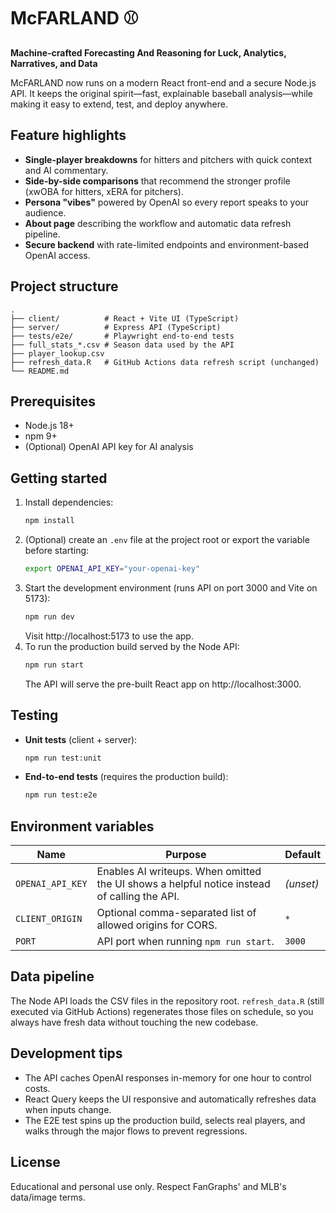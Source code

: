 # McFARLAND ⚾

**Machine-crafted Forecasting And Reasoning for Luck, Analytics, Narratives, and Data**

McFARLAND now runs on a modern React front-end and a secure Node.js API. It keeps the original spirit—fast, explainable baseball analysis—while making it easy to extend, test, and deploy anywhere.

## Feature highlights
- **Single-player breakdowns** for hitters and pitchers with quick context and AI commentary.
- **Side-by-side comparisons** that recommend the stronger profile (xwOBA for hitters, xERA for pitchers).
- **Persona "vibes"** powered by OpenAI so every report speaks to your audience.
- **About page** describing the workflow and automatic data refresh pipeline.
- **Secure backend** with rate-limited endpoints and environment-based OpenAI access.

## Project structure
```
.
├── client/          # React + Vite UI (TypeScript)
├── server/          # Express API (TypeScript)
├── tests/e2e/       # Playwright end-to-end tests
├── full_stats_*.csv # Season data used by the API
├── player_lookup.csv
├── refresh_data.R   # GitHub Actions data refresh script (unchanged)
└── README.md
```

## Prerequisites
- Node.js 18+
- npm 9+
- (Optional) OpenAI API key for AI analysis

## Getting started
1. Install dependencies:
   ```bash
   npm install
   ```
2. (Optional) create an `.env` file at the project root or export the variable before starting:
   ```bash
   export OPENAI_API_KEY="your-openai-key"
   ```
3. Start the development environment (runs API on port 3000 and Vite on 5173):
   ```bash
   npm run dev
   ```
   Visit http://localhost:5173 to use the app.
4. To run the production build served by the Node API:
   ```bash
   npm run start
   ```
   The API will serve the pre-built React app on http://localhost:3000.

## Testing
- **Unit tests** (client + server):
  ```bash
  npm run test:unit
  ```
- **End-to-end tests** (requires the production build):
  ```bash
  npm run test:e2e
  ```

## Environment variables
| Name | Purpose | Default |
| ---- | ------- | ------- |
| `OPENAI_API_KEY` | Enables AI writeups. When omitted the UI shows a helpful notice instead of calling the API. | _(unset)_ |
| `CLIENT_ORIGIN` | Optional comma-separated list of allowed origins for CORS. | `*` |
| `PORT` | API port when running `npm run start`. | `3000` |

## Data pipeline
The Node API loads the CSV files in the repository root. `refresh_data.R` (still executed via GitHub Actions) regenerates those files on schedule, so you always have fresh data without touching the new codebase.

## Development tips
- The API caches OpenAI responses in-memory for one hour to control costs.
- React Query keeps the UI responsive and automatically refreshes data when inputs change.
- The E2E test spins up the production build, selects real players, and walks through the major flows to prevent regressions.

## License
Educational and personal use only. Respect FanGraphs' and MLB's data/image terms.
